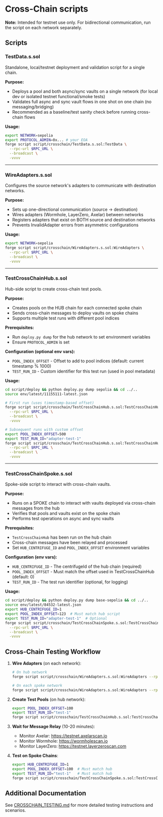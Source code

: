 # Cross-Chain scripts
**Note:** Intended for testnet use only.
For bidirectional communication, run the script on each network separately.

## Scripts

### TestData.s.sol
Standalone, local/testnet deployment and validation script for a single chain.

**Purpose:**
- Deploys a pool and both async/sync vaults on a single network (for local dev or isolated testnet functional/smoke tests)
- Validates full async and sync vault flows in one shot on one chain (no messaging/bridging)
- Recommended as a baseline/test sanity check before running cross-chain flows

**Usage:**
```bash
export NETWORK=sepolia
export PROTOCOL_ADMIN=0x... # your EOA
forge script script/crosschain/TestData.s.sol:TestData \
  --rpc-url $RPC_URL \
  --broadcast \
  -vvvv
```

---

### WireAdapters.s.sol
Configures the source network's adapters to communicate with destination networks.

**Purpose:**
- Sets up one-directional communication (source → destination)
- Wires adapters (Wormhole, LayerZero, Axelar) between networks
- Registers adapters that exist on BOTH source and destination networks
- Prevents InvalidAdapter errors from asymmetric configurations

**Usage:**
```bash
export NETWORK=sepolia
forge script script/crosschain/WireAdapters.s.sol:WireAdapters \
  --rpc-url $RPC_URL \
  --broadcast \
  -vvvv
```

---

### TestCrossChainHub.s.sol
Hub-side script to create cross-chain test pools.

**Purpose:**
- Creates pools on the HUB chain for each connected spoke chain
- Sends cross-chain messages to deploy vaults on spoke chains
- Supports multiple test runs with different pool indices

**Prerequisites:**
- Run `deploy.py dump` for the hub network to set environment variables
- Ensure `PROTOCOL_ADMIN` is set

**Configuration (optional env vars):**
- `POOL_INDEX_OFFSET` - Offset to add to pool indices (default: current timestamp % 1000)
- `TEST_RUN_ID` - Custom identifier for this test run (used in pool metadata)

**Usage:**
```bash
cd script/deploy && python deploy.py dump sepolia && cd ../..
source env/latest/11155111-latest.json

# First run (uses timestamp-based offset)
forge script script/crosschain/TestCrossChainHub.s.sol:TestCrossChainHub \
  --rpc-url $RPC_URL \
  --broadcast \
  -vvvv

# Subsequent runs with custom offset
export POOL_INDEX_OFFSET=500
export TEST_RUN_ID="adapter-test-1"
forge script script/crosschain/TestCrossChainHub.s.sol:TestCrossChainHub \
  --rpc-url $RPC_URL \
  --broadcast \
  -vvvv
```

---

### TestCrossChainSpoke.s.sol
Spoke-side script to interact with cross-chain vaults.

**Purpose:**
- Runs on a SPOKE chain to interact with vaults deployed via cross-chain messages from the hub
- Verifies that pools and vaults exist on the spoke chain
- Performs test operations on async and sync vaults

**Prerequisites:**
- `TestCrossChainHub` has been run on the hub chain
- Cross-chain messages have been relayed and processed
- Set `HUB_CENTRIFUGE_ID` and `POOL_INDEX_OFFSET` environment variables

**Configuration (env vars):**
- `HUB_CENTRIFUGE_ID` - The centrifugeId of the hub chain (required)
- `POOL_INDEX_OFFSET` - Must match the offset used in TestCrossChainHub (default: 0)
- `TEST_RUN_ID` - The test run identifier (optional, for logging)

**Usage:**
```bash
cd script/deploy && python deploy.py dump base-sepolia && cd ../..
source env/latest/84532-latest.json
export HUB_CENTRIFUGE_ID=1
export POOL_INDEX_OFFSET=123  # Must match hub script
export TEST_RUN_ID="adapter-test-1"  # Optional
forge script script/crosschain/TestCrossChainSpoke.s.sol:TestCrossChainSpoke \
  --rpc-url $RPC_URL \
  --broadcast \
  -vvvv
```

## Cross-Chain Testing Workflow

1. **Wire Adapters** (on each network):
   ```bash
   # On hub network
   forge script script/crosschain/WireAdapters.s.sol:WireAdapters --rpc-url $HUB_RPC_URL --broadcast

   # On each spoke network
   forge script script/crosschain/WireAdapters.s.sol:WireAdapters --rpc-url $SPOKE_RPC_URL --broadcast
   ```

2. **Create Test Pools** (on hub network):
   ```bash
   export POOL_INDEX_OFFSET=100
   export TEST_RUN_ID="test-1"
   forge script script/crosschain/TestCrossChainHub.s.sol:TestCrossChainHub --rpc-url $HUB_RPC_URL --broadcast
   ```

3. **Wait for Message Relay** (10-20 minutes):
   - Monitor Axelar: https://testnet.axelarscan.io
   - Monitor Wormhole: https://wormholescan.io
   - Monitor LayerZero: https://testnet.layerzeroscan.com

4. **Test on Spoke Chains**:
   ```bash
   export HUB_CENTRIFUGE_ID=1
   export POOL_INDEX_OFFSET=100  # Must match hub
   export TEST_RUN_ID="test-1"   # Must match hub
   forge script script/crosschain/TestCrossChainSpoke.s.sol:TestCrossChainSpoke --rpc-url $SPOKE_RPC_URL --broadcast
   ```

## Additional Documentation

See [CROSSCHAIN_TESTING.md](./CROSSCHAIN_TESTING.md) for more detailed testing instructions and scenarios.

